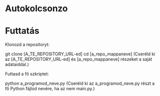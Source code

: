 # Autokolcsonzo 

# Futtatás
Klonozd a repositoryt:

git clone [A_TE_REPOSITORY_URL-ed]
cd [a_repo_mappaneve]
(Cseréld ki az [A_TE_REPOSITORY_URL-ed] és [a_repo_mappaneve] részeket a saját adataiddal.)

Futtasd a fő szkriptet:

python a_programod_neve.py
(Cseréld ki az a_programod_neve.py részt a fő Python fájlod nevére, ha az nem main.py.)



